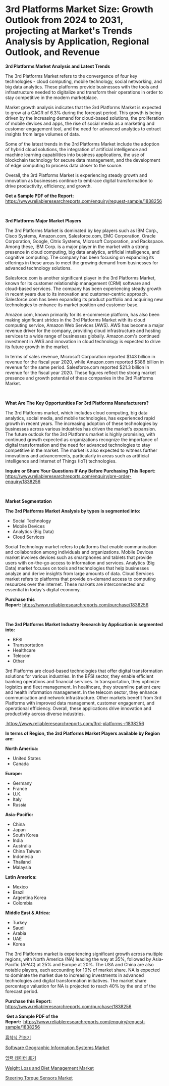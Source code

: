 <p><h1>3rd Platforms Market Size: Growth Outlook from 2024 to 2031, projecting at Market's Trends Analysis by Application, Regional Outlook, and Revenue</h1></p><p><strong>3rd Platforms Market Analysis and Latest Trends</strong></p>
<p><p>The 3rd Platforms Market refers to the convergence of four key technologies - cloud computing, mobile technology, social networking, and big data analytics. These platforms provide businesses with the tools and infrastructure needed to digitalize and transform their operations in order to stay competitive in the modern marketplace.</p><p>Market growth analysis indicates that the 3rd Platforms Market is expected to grow at a CAGR of 6.3% during the forecast period. This growth is being driven by the increasing demand for cloud-based solutions, the proliferation of mobile devices and apps, the rise of social media as a marketing and customer engagement tool, and the need for advanced analytics to extract insights from large volumes of data.</p><p>Some of the latest trends in the 3rd Platforms Market include the adoption of hybrid cloud solutions, the integration of artificial intelligence and machine learning capabilities into business applications, the use of blockchain technology for secure data management, and the development of edge computing to process data closer to the source.</p><p>Overall, the 3rd Platforms Market is experiencing steady growth and innovation as businesses continue to embrace digital transformation to drive productivity, efficiency, and growth.</p></p>
<p><strong>Get a Sample PDF of the Report:&nbsp;</strong> <a href="https://www.reliableresearchreports.com/enquiry/request-sample/1838256">https://www.reliableresearchreports.com/enquiry/request-sample/1838256</a></p>
<p>&nbsp;</p>
<p><strong>3rd Platforms Major Market Players</strong></p>
<p><p>The 3rd Platforms Market is dominated by key players such as IBM Corp., Cisco Systems, Amazon.com, Salesforce.com, EMC Corporation, Oracle Corporation, Google, Citrix Systems, Microsoft Corporation, and Rackspace. Among these, IBM Corp. is a major player in the market with a strong presence in cloud computing, big data analytics, artificial intelligence, and cognitive computing. The company has been focusing on expanding its offerings in these areas to meet the growing demand from businesses for advanced technology solutions.</p><p>Salesforce.com is another significant player in the 3rd Platforms Market, known for its customer relationship management (CRM) software and cloud-based services. The company has been experiencing steady growth in recent years due to its innovation and customer-centric approach. Salesforce.com has been expanding its product portfolio and acquiring new technologies to enhance its market position and customer base.</p><p>Amazon.com, known primarily for its e-commerce platform, has also been making significant strides in the 3rd Platforms Market with its cloud computing service, Amazon Web Services (AWS). AWS has become a major revenue driver for the company, providing cloud infrastructure and hosting services to a wide range of businesses globally. Amazon.com's continued investment in AWS and innovation in cloud technology is expected to drive its future growth in the market.</p><p>In terms of sales revenue, Microsoft Corporation reported $143 billion in revenue for the fiscal year 2020, while Amazon.com reported $386 billion in revenue for the same period. Salesforce.com reported $21.3 billion in revenue for the fiscal year 2020. These figures reflect the strong market presence and growth potential of these companies in the 3rd Platforms Market.</p></p>
<p>&nbsp;</p>
<p><strong>What Are The Key Opportunities For 3rd Platforms Manufacturers?</strong></p>
<p><p>The 3rd Platforms market, which includes cloud computing, big data analytics, social media, and mobile technologies, has experienced rapid growth in recent years. The increasing adoption of these technologies by businesses across various industries has driven the market's expansion. The future outlook for the 3rd Platforms market is highly promising, with continued growth expected as organizations recognize the importance of digital transformation and the need for advanced technologies to stay competitive in the market. The market is also expected to witness further innovations and advancements, particularly in areas such as artificial intelligence and Internet of Things (IoT) technologies.</p></p>
<p><strong>Inquire or Share Your Questions If Any Before Purchasing This Report:</strong> <a href="https://www.reliableresearchreports.com/enquiry/pre-order-enquiry/1838256">https://www.reliableresearchreports.com/enquiry/pre-order-enquiry/1838256</a></p>
<p>&nbsp;</p>
<p><strong>Market Segmentation</strong></p>
<p><strong>The 3rd Platforms Market Analysis by types is segmented into:</strong></p>
<p><ul><li>Social Technology</li><li>Mobile Devices</li><li>Analytics (Big Data)</li><li>Cloud Services</li></ul></p>
<p><p>Social Technology market refers to platforms that enable communication and collaboration among individuals and organizations. Mobile Devices market involves devices such as smartphones and tablets that provide users with on-the-go access to information and services. Analytics (Big Data) market focuses on tools and technologies that help businesses analyze and derive insights from large amounts of data. Cloud Services market refers to platforms that provide on-demand access to computing resources over the internet. These markets are interconnected and essential in today's digital economy.</p></p>
<p><strong>Purchase this Report:&nbsp;</strong><a href="https://www.reliableresearchreports.com/purchase/1838256">https://www.reliableresearchreports.com/purchase/1838256</a></p>
<p>&nbsp;</p>
<p><strong>The 3rd Platforms Market Industry Research by Application is segmented into:</strong></p>
<p><ul><li>BFSI</li><li>Transportation</li><li>Healthcare</li><li>Telecom</li><li>Other</li></ul></p>
<p><p>3rd Platforms are cloud-based technologies that offer digital transformation solutions for various industries. In the BFSI sector, they enable efficient banking operations and financial services. In transportation, they optimize logistics and fleet management. In healthcare, they streamline patient care and health information management. In the telecom sector, they enhance communication and network infrastructure. Other markets benefit from 3rd Platforms with improved data management, customer engagement, and operational efficiency. Overall, these applications drive innovation and productivity across diverse industries.</p></p>
<p><a href="https://www.reliableresearchreports.com/3rd-platforms-r1838256">&nbsp;https://www.reliableresearchreports.com/3rd-platforms-r1838256</a></p>
<p><strong>In terms of Region, the 3rd Platforms Market Players available by Region are:</strong></p>
<p>
    <p> <strong> North America: </strong>
        <ul>
            <li>United States</li>
            <li>Canada</li>
        </ul>
        </p> 
    <p> <strong> Europe: </strong>
        <ul>
            <li>Germany</li>
            <li>France</li>
            <li>U.K.</li>
            <li>Italy</li>
            <li>Russia</li>
        </ul>
        </p> 
    <p> <strong> Asia-Pacific: </strong>
        <ul>
            <li>China</li>
            <li>Japan</li>
            <li>South Korea</li>
            <li>India</li>
            <li>Australia</li>
            <li>China Taiwan</li>
            <li>Indonesia</li>
            <li>Thailand</li>
            <li>Malaysia</li>
        </ul>
        </p> 
    <p> <strong> Latin America: </strong>
        <ul>
            <li>Mexico</li>
            <li>Brazil</li>
            <li>Argentina Korea</li>
            <li>Colombia</li>
        </ul>
        </p> 
    <p> <strong> Middle East & Africa: </strong>
        <ul>
            <li>Turkey</li>
            <li>Saudi</li>
            <li>Arabia</li>
            <li>UAE</li>
            <li>Korea</li>
        </ul>
    </p>
    </p>
<p><p>The 3rd Platforms market is experiencing significant growth across multiple regions, with North America (NA) leading the way at 35%, followed by Asia-Pacific (APAC) at 25% and Europe at 20%. The USA and China are also notable players, each accounting for 10% of market share. NA is expected to dominate the market due to increasing investments in advanced technologies and digital transformation initiatives. The market share percentage valuation for NA is projected to reach 40% by the end of the forecast period.</p></p>
<p><strong>Purchase this Report: </strong><a href="https://www.reliableresearchreports.com/purchase/1838256">https://www.reliableresearchreports.com/purchase/1838256</a></p>
<p>&nbsp;<strong>Get a Sample PDF of the Report:&nbsp;&nbsp;</strong><a href="https://www.reliableresearchreports.com/enquiry/request-sample/1838256">https://www.reliableresearchreports.com/enquiry/request-sample/1838256</a></p>
<p><strong></strong></p>
<p><p><a href="https://medium.com/@dellkoepp03/%ED%9D%A1%EC%B0%A9%EA%B1%B4%EC%A1%B0%EA%B8%B0-%EC%8B%9C%EC%9E%A5-%EB%B6%84%EC%84%9D-cagr-%EC%8B%9C%EC%9E%A5-%EC%84%B8%EB%B6%84%ED%99%94-%EB%B0%8F-%EA%B8%80%EB%A1%9C%EB%B2%8C-%EC%82%B0%EC%97%85-%EA%B0%9C%EC%9A%94-9b44db46e7e7">흡착식 건조기</a></p><p><a href="https://github.com/SashaBeier2023/Market-Research-Report-List-1/blob/main/software-geographic-information-systems-market.md">Software Geographic Information Systems Market</a></p><p><a href="https://medium.com/@heatherelasquez5675/%EC%95%95%EB%A0%A5-%EB%8D%B0%EC%9D%B4%ED%84%B0-%EB%A1%9C%EA%B1%B0-%EC%8B%9C%EC%9E%A5-%EC%97%B0%EA%B5%AC-%EB%B3%B4%EA%B3%A0%EC%84%9C-%EA%B7%B8-%EC%97%AD%EC%82%AC-%EB%B0%8F-2024%EB%85%84%EB%B6%80%ED%84%B0-2031%EB%85%84%EA%B9%8C%EC%A7%80%EC%9D%98-%EC%98%88%EC%B8%A1-cd3a21de2228">압력 데이터 로거</a></p><p><a href="https://github.com/singletonthaxterkelliehr2df/Market-Research-Report-List-2/blob/main/weight-loss-and-diet-management-market.md">Weight Loss and Diet Management Market</a></p><p><a href="https://www.linkedin.com/pulse/steering-torque-sensors-market-research-report-its-history-d52fe?trackingId=tWzU59IOpHppDIDUG6%2BtjA%3D%3D">Steering Torque Sensors Market</a></p></p>